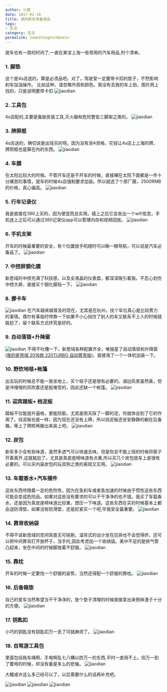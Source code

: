 ```yaml
---
author: 小莫
date: 2017-02-10
title: 我的新车常备用品
tags:
- 生活
category: 生活
permalink: SomethingForNewCar
---
```

提车也有一周的时间了,一直在某宝上淘一些常用的汽车用品,列个清单。
<!-- more -->

### 1. 脚垫
这个是4s店送的，算是必须品吧。对了，驾驶室一定要带卡扣的垫子，不然影响刹车加油操作。
比如这种，请忽略外观和颜色。我没有去我的车上拍，图片网上找的，只是说明要带卡扣
![jiaodian](https://image.xiaomo.info/car/jiaodian.png)

### 2. 工具包
4s店配的,主要是备胎安装工具,灭火器和危险警告三脚架之类的。
![jiaodian](https://image.xiaomo.info/car/spareTireTool.png)

### 3. 牌照框
4s店送的，确切说是出钱买的吧。因为没有浙A资格，花钱让4s店上上海的牌，牌照框也是算在内的东西。
![jiaodian](https://image.xiaomo.info/car/carCard.png)

### 4. 车膜
在太阳比较大的时候。不管开车还是不开车的时候，直接裸在太阳下面都是一件十分痛苦的事情，提车的时候4s店强制要求加装。所以就选了个原厂膜，2500RMB的价格，真心偏高。
![jiaodian](https://image.xiaomo.info/car/carMembrane.png)

### 5. 行车记录仪
我是直接在360上买的，因为便宜而且实用。插上之后它会发出一个wifi信息，手机连上之后可以通过360记录仪app可以管理内存和视频回放。
![jiaodian](https://image.xiaomo.info/car/360record.png)

### 6. 手机支架
开车的时候最重要的安全，有个位置放手机随时可以瞅一眼导航，可以说是汽车必备品了。
![jiaodian](https://image.xiaomo.info/car/carSupport.png)

### 7. 中控屏钢化膜
新思域的中控充满了科技感，以及全液晶的仪表盘，都深深吸引着我。不忍心划伤中控大屏，直接买个钢化膜贴一下。
![jiaodian](https://image.xiaomo.info/car/zhong.png)

### 8. 挪卡车
![jiaodian](https://image.xiaomo.info/car/telCard.png)
在汽车越来越普及的现在，尤其是在杭州，找个车位真心是比较费力的事情。偶尔有事临时停靠一下如果不小心挡住了别人的车又联系不上人的时候就尴尬了，留个联系方式终究是好的。

### 9. 自动落锁+升降窗
![jiaodian](https://image.xiaomo.info/car/autoLock.png)
不得不吐槽一下，新思域各种配置齐全，唯独差了自动落锁和升降窗([我的是思域 2016款 220TURBO 自动尊贵版](http://car.autohome.com.cn/config/spec/25893.html#pvareaid=102170))。直接淘了一个一体机加装一下。

### 10. 野炊地毯+帐篷
出去玩的时候总不能一直坐地上，买个毯子还是很有必要的。湖边风景虽然美，但是冷嗖嗖的风吹着还是挺难受的，因此还缺一个帐篷。
![jiaodian](https://image.xiaomo.info/car/outUse.png)

### 11. 迎宾踏板+ 档泥板
踏板不仅能提升逼格，更能防脏。尤其是雨天踩了一脚的泥，你就体会到了它的作用了。挡泥板也是一样，因为现在还没有上牌，所以挡泥板还安安静静的躺在后备箱，等上了牌照再搬出来装上吧。
![jiaodian](https://image.xiaomo.info/car/guest.png)

### 12. 炭包
新车多少会有些味道，虽然多透气可以快速去味。但是你总不能上班的时候将窗子开着离开,这就尴尬了。尤其是真皮座椅味道有点重,所以买几个炭包放车上是很有必要的。可以买内装炭包的玩具狗之类的美观又实用。
![jiaodian](https://image.xiaomo.info/car/dog.png)

### 13. 车载香水+汽车摆件
这些东西伴随着一定的危险性，因为在急刹车或者急加速的时候由于惯性这些东西可能会变成危险品。如果对这些没有要求的可以干干净净的也不错。我买了车载香水，还是因为真皮座椅味道比较重，想压一下味道。这些东西在买的时候基本上都会送防滑垫，如果没有防滑垫，还是赶紧买一个吧,毕竟安全最重要。
![jiaodian](https://image.xiaomo.info/car/cologne.png)

### 14. 靠背收纳袋
不得不说新思域的空间简直无可挑剔，溜背式的设计坐在后排也不会觉得挤，还可以把中间靠背打开放杯子，当手托,因此考虑加一个收纳袋。美中不足的是排气管凸起来，坐在中间的时候脚放着不舒服。
![jiaodian](https://image.xiaomo.info/car/bag.png)

### 15. 靠枕
开车的时候一定要找一个舒服的姿势，当然还得配一个舒服的靠枕。
![jiaodian](https://image.xiaomo.info/car/makuna.png)

### 16. 后备箱垫
自己的爱车当然希望当干干净净的，放个垫子清理的时候直接拿出来倒掉渣子十分的方便。
![jiaodian](https://image.xiaomo.info/car/backDian.png)

### 17. 钥匙扣
小巧的钥匙没有钥匙扣万一丢了可就麻烦了。
![jiaodian](https://image.xiaomo.info/car/key.png)

### 18. 自驾游工具包
里面包括拖车绳啊，手电啊乱七八糟以防万一的东西,平时一直用不上。但万一到了要用的时候，却没有备是多么的悲催。
![jiaodian](https://image.xiaomo.info/car/outTools.png)

大概或许这么多己经可以了，以后需要什么的话再补充吧。

![jiaodian](https://image.xiaomo.info/car/car1.png)
![jiaodian](https://image.xiaomo.info/car/car2.png)
![jiaodian](https://image.xiaomo.info/car/car3.png)